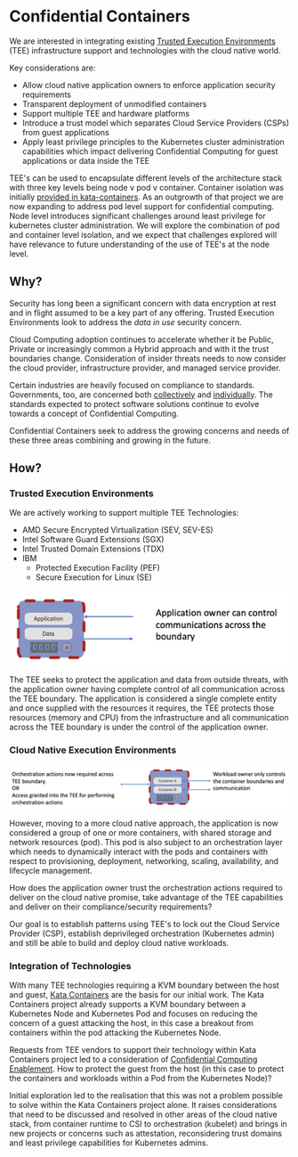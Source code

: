 
# Confidential Containers

We are interested in integrating existing [Trusted Execution Environments](https://en.wikipedia.org/wiki/Trusted_execution_environment)
(TEE) infrastructure support and technologies with the cloud native world. 

Key considerations are:
- Allow cloud native application owners to enforce application security requirements
- Transparent deployment of unmodified containers
- Support multiple TEE and hardware platforms
- Introduce a trust model which separates Cloud Service Providers (CSPs) from guest applications
- Apply least privilege principles to the Kubernetes cluster administration capabilities which
  impact delivering Confidential Computing for guest applications or data inside the TEE

TEE's can be used to encapsulate different levels of the architecture stack with three key levels
being node v pod v container. Container isolation was initially
[provided in kata-containers](https://github.com/kata-containers/kata-containers/blob/main/docs/use-cases/using-Intel-SGX-and-kata.md).
As an outgrowth of that project we are now expanding to address pod level support for confidential
computing. Node level introduces significant challenges around least privilege for kubernetes
cluster administration. We will explore the combination of pod and container level isolation, and we
expect that challenges explored will have relevance to future understanding of the use of TEE's at
the node level.


## Why?
Security has long been a significant concern with data encryption at rest and in flight
assumed to be a key part of any offering. Trusted Execution Environments look to address the *data
in use* security concern.

Cloud Computing adoption continues to accelerate whether it be Public, Private or increasingly
common a Hybrid approach and with it the trust boundaries change. Consideration of insider threats
needs to now consider the cloud provider, infrastructure provider, and managed service provider.

Certain industries are heavily focused on compliance to standards. Governments, too, are concerned
both [collectively](https://www.un.org/counterterrorism/cybersecurity) and
[individually](https://www.whitehouse.gov/briefing-room/presidential-actions/2021/05/12/executive-order-on-improving-the-nations-cybersecurity/).
The standards expected to protect software solutions continue to evolve towards a concept of
Confidential Computing.

Confidential Containers seek to address the growing concerns and needs of these three areas
combining and growing in the future.

## How?
### Trusted Execution Environments

We are actively working to support multiple TEE Technologies:
- AMD Secure Encrypted Virtualization (SEV, SEV-ES)
- Intel Software Guard Extensions (SGX)
- Intel Trusted Domain Extensions (TDX)
- IBM 
  - Protected Execution Facility (PEF)
  - Secure Execution for Linux (SE)


![TEE Protects an application](./images/ApplicationTEEProtection.png)

The TEE seeks to protect the application and data from outside threats, with the application owner
having complete control of all communication across the TEE boundary. The application is considered
a single complete entity and once supplied with the resources it requires, the TEE protects those
resources (memory and CPU) from the infrastructure and all communication across the TEE boundary is
under the control of the application owner.

### Cloud Native Execution Environments
![TEE protects an orchestrated pod](./images/CloudNativeTEEProtection.png)

However, moving to a more cloud native approach, the application is now considered a group of one or
more containers, with shared storage and network resources (pod). This pod is also subject to an
orchestration layer which needs to dynamically interact with the pods and containers with respect to
provisioning, deployment, networking, scaling, availability, and lifecycle management.

How does the application owner trust the orchestration actions required to deliver on the cloud
native promise, take advantage of the TEE capabilities and deliver on their compliance/security
requirements?

Our goal is to establish patterns using TEE's to lock out the Cloud Service Provider (CSP),
establish deprivileged orchestration (Kubernetes admin) and still be able to build and deploy cloud
native workloads.

### Integration of Technologies
With many TEE technologies requiring a KVM boundary between the host
and guest, [Kata Containers](https://katacontainers.io/) are the basis for our initial work. The
Kata Containers project already supports a KVM boundary between a Kubernetes Node and Kubernetes Pod
and focuses on reducing the concern of a guest attacking the host, in this case a breakout from
containers within the pod attacking the Kubernetes Node.

Requests from TEE vendors to support their technology within Kata Containers project led to
a consideration of 
[Confidential Computing Enablement](https://github.com/kata-containers/kata-containers/issues/1332).
How to protect the guest from the host (in this case to protect the containers and workloads within
a Pod from the Kubernetes Node)?

Initial exploration led to the realisation that this was not a problem possible to solve within the
Kata Containers project alone. It raises considerations that need to be discussed and resolved in
other areas of the cloud native stack, from container runtime to CSI to orchestration (kubelet) and
brings in new projects or concerns such as attestation, reconsidering trust domains and least
privilege capabilities for Kubernetes admins.
